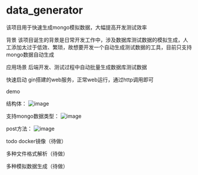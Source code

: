 # data_generator
该项目用于快速生成mongo模拟数据，大幅提高开发测试效率


背景
该项目诞生的背景是日常开发工作中，涉及数据库测试数据的模拟生成，人工添加太过于低效、繁琐，故想要开发一个自动生成测试数据的工具，目前只支持mongo数据自动生成


应用场景
后端开发、测试过程中自动批量生成数据库测试数据

快速启动
gin搭建的web服务，正常web运行，通过http调用即可



demo

结构体：
![image](https://user-images.githubusercontent.com/77766374/225532329-ae1229c0-c936-406a-803a-ec98b03c27ee.png)

支持mongo数据类型：
![image](https://user-images.githubusercontent.com/77766374/225533962-1753a05f-cb1c-47c4-bb76-9fe77284ee29.png)


post方法：
![image](https://user-images.githubusercontent.com/77766374/225533580-46236f52-349f-41ea-9e03-60ba8fe19445.png)



todo
docker镜像（待做）

多种文件格式解析（待做）

多种模拟数据生成（待做）
